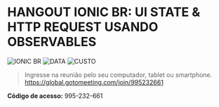 # HANGOUT IONIC BR: UI STATE & HTTP REQUEST USANDO OBSERVABLES 
![IONIC BR](https://img.shields.io/badge/IONIC%20BR-%F0%9F%93%B2-blue) ![DATA](https://img.shields.io/badge/DATA-28%2F09-green)
![CUSTO](https://img.shields.io/badge/0800-GRATIS-red)
> Ingresse na reunião pelo seu computador, tablet ou smartphone. 
https://global.gotomeeting.com/join/995232661

**Código de acesso:** 995-232-661 


